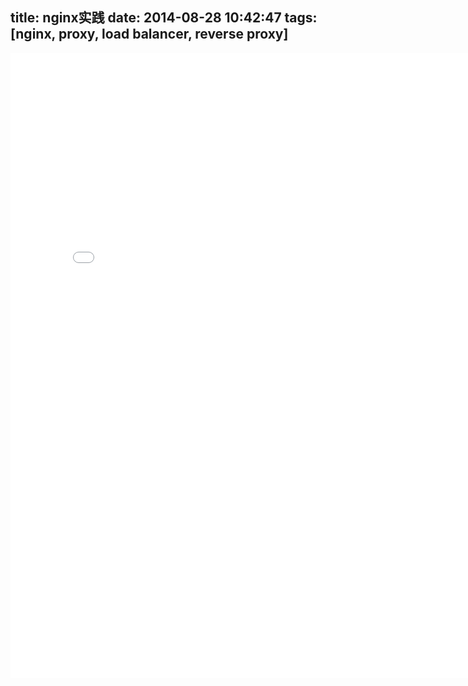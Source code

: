title: nginx实践
date: 2014-08-28 10:42:47
tags: [nginx, proxy, load balancer, reverse proxy]
---
<iframe src="/docs/nginx/index.html" frameBorder="0" width="800px" scrolling="yes" height="1000px"></iframe>
